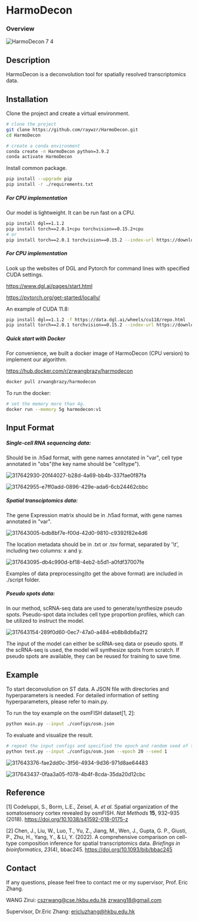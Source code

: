 # HarmoDecon

### **Overview**

![HarmoDecon 7 4](https://github.com/user-attachments/assets/48790181-b18d-47b9-ae4e-ca6191a665f3)


## **Description**

HarmoDecon is a deconvolution tool for spatially resolved transcriptomics data.

## **Installation**

Clone the project and create a virtual environment.

```bash
# clone the project
git clone https://github.com/raywzr/HarmoDecon.git
cd HarmoDecon

# create a conda environment
conda create -n HarmoDecon python=3.9.2
conda activate HarmoDecon
```

Install common package.

```bash
pip install --upgrade pip
pip install -r ./requirements.txt
```

##### For CPU implementation

Our model is lightweight. It can be run fast on a CPU.

```bash
pip install dgl==1.1.2
pip install torch==2.0.1+cpu torchvision==0.15.2+cpu
# or
pip install torch==2.0.1 torchvision==0.15.2 --index-url https://download.pytorch.org/whl/cpu
```

##### For CPU implementation

Look up the websites of DGL and Pytorch for command lines with specified CUDA settings.

https://www.dgl.ai/pages/start.html

https://pytorch.org/get-started/locally/

An example of CUDA 11.8:

```bash
pip install dgl==1.1.2 -f https://data.dgl.ai/wheels/cu118/repo.html
pip install torch==2.0.1 torchvision==0.15.2 --index-url https://download.pytorch.org/whl/cu118
```

##### Quick start with Docker

For convenience, we built a docker image of HarmoDecon (CPU version) to  implement our algorithm.

https://hub.docker.com/r/zrwangbrazy/harmodecon

```bash
docker pull zrwangbrazy/harmodecon
```

To run the docker:

```bash
# set the memory more than 4g. 
docker run --memory 5g harmodecon:v1
```

## **Input Format**

##### Single-cell RNA sequencing data: 

Should be in .h5ad format, with gene names annotated in "var", cell type annotated in "obs"(the key name should be "celltype").

![317642930-20f44027-b28d-4a69-bb4b-337fae0f87fa](https://github.com/ericcombiolab/HarmoDecon/assets/81131673/198188b3-f853-495a-aa35-1cabb716bd78)

![317642955-e7ff0add-0896-429e-ada6-6cb24462cbbc](https://github.com/ericcombiolab/HarmoDecon/assets/81131673/d0bea230-72e1-4b29-8625-0aaa60248f03)

##### Spatial transciptomics data: 

The gene Expression matrix should be in .h5ad format, with gene names annotated in "var".

![317643005-bdb8bf7e-f00d-42d0-9810-c9392f82e4d6](https://github.com/ericcombiolab/HarmoDecon/assets/81131673/fcf095e9-346f-4f76-9526-75f4b4f48c09)

The location metadata should be in .txt or .tsv format, separated by '\t', including two columns: x and y.

![317643095-db4c990d-bf18-4eb2-b5d1-a0fdf37007fe](https://github.com/ericcombiolab/HarmoDecon/assets/81131673/812025e6-aa3c-4d27-91ac-779c1db4a085)

 Examples of data preprocessing(to get the above format) are included in ./script folder.

##### Pseudo spots data: 

In our method, scRNA-seq data are used to generate/synthesize pseudo spots. Pseudo-spot data includes cell type proportion profiles, which can be utilized to instruct the model.

![317643154-289f0d60-0ec7-47a0-a484-eb8b8db6a2f2](https://github.com/ericcombiolab/HarmoDecon/assets/81131673/ff2e51e3-8cfa-40a9-b18a-0bc111ef30a5)

The input of the model can either be scRNA-seq data or pseudo spots. If the scRNA-seq is used, the model will synthesize spots from scratch. If pseudo spots are available, they can be reused for training to save time.

## **Example**

To start deconvolution on ST data. A JSON file with directories and hyperparameters is needed. For detailed information of setting hyperparameters, please refer to main.py.

To run the toy example on the osmFISH dataset[1, 2]:

```bash
python main.py --input ./configs/osm.json
```

To evaluate and visualize the result.

```bash
# repeat the input configs and specified the epoch and random seed of the model
python test.py --input ./configs/osm.json --epoch 20 --seed 1
```

![317643376-fae2dd0c-3f56-4934-9d36-971d8ae64483](https://github.com/ericcombiolab/HarmoDecon/assets/81131673/af776b42-c9f1-4f98-b022-2cfe89934b05)

![317643437-0faa3a05-f078-4b4f-8cda-35da20d12cbc](https://github.com/ericcombiolab/HarmoDecon/assets/81131673/9ff8e3ed-afe5-48aa-be9e-322f73451a20)

## **Reference**

[1] Codeluppi, S., Borm, L.E., Zeisel, A. *et al.* Spatial organization of the somatosensory cortex revealed by osmFISH. *Nat Methods* **15**, 932–935 (2018). https://doi.org/10.1038/s41592-018-0175-z

[2] Chen, J., Liu, W., Luo, T., Yu, Z., Jiang, M., Wen, J., Gupta, G. P., Giusti, P., Zhu, H., Yang, Y., & Li, Y. (2022). A comprehensive comparison on cell-type composition inference for spatial transcriptomics data. *Briefings in bioinformatics*, *23*(4), bbac245. https://doi.org/10.1093/bib/bbac245

## **Contact**

If any questions, please feel free to contact me or my supervisor, Prof. Eric Zhang.

WANG Zirui: cszrwang@cse.hkbu.edu.hk zrwang18@gmail.com

Supervisor, Dr.Eric Zhang: ericluzhang@hkbu.edu.hk
